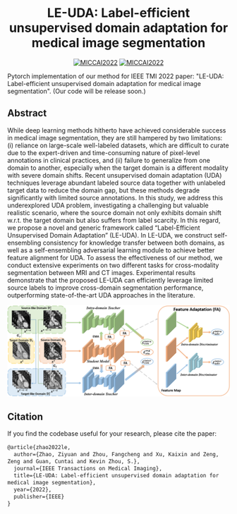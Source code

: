 

<div align="center">

# LE-UDA: Label-efficient unsupervised domain adaptation for medical image segmentation

[![MICCAI2022](https://img.shields.io/badge/arXiv-2203.12454-blue)](https://ieeexplore.ieee.org/document/9919170)
[![MICCAI2022](https://img.shields.io/badge/Journal-TMI2022-green)](https://ieeexplore.ieee.org/document/9919170)



</div>

Pytorch implementation of our method for IEEE TMI 2022 paper: "LE-UDA: Label-efficient unsupervised domain adaptation for medical image segmentation". (Our code will be release soon.)

## Abstract
While deep learning methods hitherto have achieved considerable success in medical image segmentation, they are still hampered by two limitations: (i) reliance on large-scale well-labeled datasets, which are difficult to curate due to the expert-driven and time-consuming nature of pixel-level annotations in clinical practices, and (ii) failure to generalize from one domain to another, especially when the target domain is a different modality with severe domain shifts. Recent unsupervised domain adaptation (UDA) techniques leverage abundant labeled source data together with unlabeled target data to reduce the domain gap, but these methods degrade significantly with limited source annotations. In this study, we address this underexplored UDA problem, investigating a challenging but valuable realistic scenario, where the source domain not only exhibits domain shift w.r.t. the target domain but also suffers from label scarcity. In this regard, we propose a novel and generic framework called “Label-Efficient Unsupervised Domain Adaptation” (LE-UDA). In LE-UDA, we construct self-ensembling consistency for knowledge transfer between both domains, as well as a self-ensembling adversarial learning module to achieve better feature alignment for UDA. To assess the effectiveness of our method, we conduct extensive experiments on two different tasks for cross-modality segmentation between MRI and CT images. Experimental results demonstrate that the proposed LE-UDA can efficiently leverage limited source labels to improve cross-domain segmentation performance, outperforming state-of-the-art UDA approaches in the literature.

<p align="center">
<img src="https://github.com/jacobzhaoziyuan/LE-UDA/blob/main/assets/archi_final.png" width="800">
</p>







## Citation
If you find the codebase useful for your research, please cite the paper:
```
@article{zhao2022le,
  author={Zhao, Ziyuan and Zhou, Fangcheng and Xu, Kaixin and Zeng, Zeng and Guan, Cuntai and Kevin Zhou, S.},
  journal={IEEE Transactions on Medical Imaging}, 
  title={LE-UDA: Label-efficient unsupervised domain adaptation for medical image segmentation}, 
  year={2022},
  publisher={IEEE}
}

```
